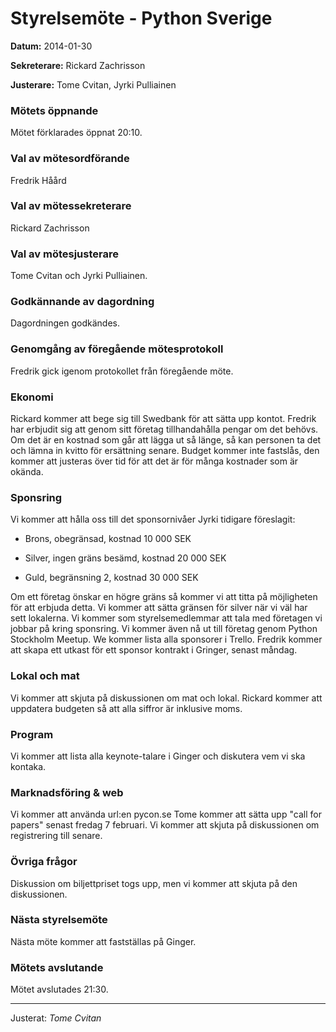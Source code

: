 # Styrelsemöte - Python Sverige

**Datum:** 2014-01-30

**Sekreterare:** Rickard Zachrisson

**Justerare:** Tome Cvitan, Jyrki Pulliainen

### Mötets öppnande

Mötet förklarades öppnat 20:10.

### Val av mötesordförande

Fredrik Håård

### Val av mötessekreterare

Rickard Zachrisson

### Val av mötesjusterare

Tome Cvitan och Jyrki Pulliainen.

### Godkännande av dagordning

Dagordningen godkändes.

### Genomgång av föregående mötesprotokoll

Fredrik gick igenom protokollet från föregående möte.

### Ekonomi

Rickard kommer att bege sig till Swedbank för att sätta upp kontot.
Fredrik har erbjudit sig att genom sitt företag tillhandahålla pengar om det behövs. Om det är en kostnad som går att lägga ut så länge, så kan personen ta det och lämna in kvitto för ersättning senare.
Budget kommer inte fastslås, den kommer att justeras över tid för att det är för många kostnader som är okända.

### Sponsring

Vi kommer att hålla oss till det sponsornivåer Jyrki tidigare föreslagit:
* Brons, obegränsad, kostnad 10 000 SEK

* Silver, ingen gräns besämd, kostnad 20 000 SEK

* Guld, begränsning 2, kostnad 30 000 SEK

Om ett företag önskar en högre gräns så kommer vi att titta på möjligheten för att erbjuda detta.
Vi kommer att sätta gränsen för silver när vi väl har sett lokalerna.
Vi kommer som styrelsemedlemmar att tala med företagen vi jobbar på kring sponsring.
Vi kommer även nå ut till företag genom Python Stockholm Meetup.
We kommer lista alla sponsorer i Trello.
Fredrik kommer att skapa ett utkast för ett sponsor kontrakt i Gringer, senast måndag.

### Lokal och mat

Vi kommer att skjuta på diskussionen om mat och lokal.
Rickard kommer att uppdatera budgeten så att alla siffror är inklusive moms.

### Program

Vi kommer att lista alla keynote-talare i Ginger och diskutera vem vi ska kontaka.

### Marknadsföring & web

Vi kommer att använda url:en pycon.se
Tome kommer att sätta upp "call for papers" senast fredag 7 februari.
Vi kommer att skjuta på diskussionen om registrering till senare.

### Övriga frågor
Diskussion om biljettpriset togs upp, men vi kommer att skjuta på den diskussionen.

### Nästa styrelsemöte

Nästa möte kommer att fastställas på Ginger.

### Mötets avslutande

Mötet avslutades 21:30.

----

Justerat: *Tome Cvitan*
